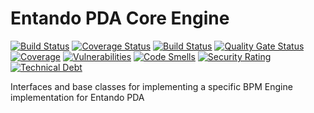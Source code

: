 # Entando PDA Core Engine

[![Build Status](https://jenkins.entandocloud.com/buildStatus/icon?job=de-pda-core-engine-master)](https://jenkins.entandocloud.com/job/de-pda-core-engine-master/)
[![Coverage Status](https://coveralls.io/repos/github/entando/pda-core-engine/badge.svg?branch=master)](https://coveralls.io/github/entando/pda-core-engine?branch=master)
[![Build Status](https://img.shields.io/endpoint?url=https%3A%2F%2Fstatusbadge-jx.apps.serv.run%2Fentando%2Fpda-core-engine)](https://github.com/entando/devops-results/tree/logs/jenkins-x/logs/entando/pda-core-engine/master)
[![Quality Gate Status](https://sonarcloud.io/api/project_badges/measure?project=entando_pda-core-engine&metric=alert_status)](https://sonarcloud.io/dashboard?id=entando_pda-core-engine)
[![Coverage](https://sonarcloud.io/api/project_badges/measure?project=entando_pda-core-engine&metric=coverage)](https://entando.github.io/devops-results/pda-core-engine/master/jacoco/index.html)
[![Vulnerabilities](https://sonarcloud.io/api/project_badges/measure?project=entando_pda-core-engine&metric=vulnerabilities)](https://entando.github.io/devops-results/pda-core-engine/master/dependency-check-report.html)
[![Code Smells](https://sonarcloud.io/api/project_badges/measure?project=entando_pda-core-engine&metric=code_smells)](https://sonarcloud.io/dashboard?id=entando_pda-core-engine)
[![Security Rating](https://sonarcloud.io/api/project_badges/measure?project=entando_pda-core-engine&metric=security_rating)](https://sonarcloud.io/dashboard?id=entando_pda-core-engine)
[![Technical Debt](https://sonarcloud.io/api/project_badges/measure?project=entando_pda-core-engine&metric=sqale_index)](https://sonarcloud.io/dashboard?id=entando_pda-core-engine)

Interfaces and base classes for implementing a specific BPM Engine implementation for Entando PDA

